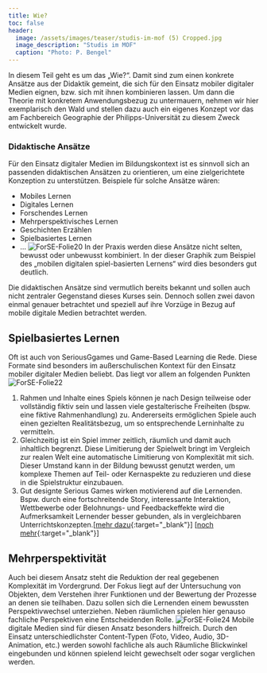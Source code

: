 ```yaml
---
title: Wie?
toc: false
header:
  image: /assets/images/teaser/studis-im-mof (5) Cropped.jpg
  image_description: "Studis im MOF"
  caption: "Photo: P. Bengel"
---
```



In diesem Teil geht es um das „Wie?“. Damit sind zum einen konkrete Ansätze aus der Didaktik gemeint, die sich für den Einsatz mobiler digitaler Medien eignen, bzw. sich mit ihnen kombinieren lassen. Um dann die Theorie mit konkretem Anwendungsbezug zu untermauern, nehmen wir hier exemplarisch den Wald und stellen dazu auch ein eigenes Konzept vor das am Fachbereich Geographie der Philipps-Universität zu diesem Zweck entwickelt wurde. 

<!--more-->


### Didaktische Ansätze
Für den Einsatz digitaler Medien im Bildungskontext ist es sinnvoll sich an passenden didaktischen Ansätzen zu orientieren, um eine zielgerichtete Konzeption zu unterstützen. Beispiele für solche Ansätze wären:
* Mobiles Lernen
* Digitales Lernen
* Forschendes Lernen
* Mehrperspektivisches Lernen
* Geschichten Erzählen
* Spielbasiertes Lernen 
* …
![ForSE-Folie20]({{site.baseurl}}/assets/images/ForSE-Folie20.png)
In der Praxis werden diese Ansätze nicht selten, bewusst oder unbewusst kombiniert. In der dieser Graphik zum Beispiel des „mobilen digitalen spiel-basierten Lernens“ wird dies besonders gut deutlich. <br>

Die didaktischen Ansätze sind vermutlich bereits bekannt und sollen auch nicht zentraler Gegenstand dieses Kurses sein. Dennoch sollen zwei davon einmal genauer betrachtet und speziell auf ihre Vorzüge in Bezug auf mobile digitale Medien betrachtet werden.

## Spielbasiertes Lernen
Oft ist auch von SeriousGgames und Game-Based Learning die Rede. Diese Formate sind besonders im außerschulischen Kontext für den Einsatz mobiler digitaler Medien beliebt. Das liegt vor allem an folgenden Punkten 
![ForSE-Folie22]({{site.baseurl}}/assets/images/ForSE-Folie22.png)
1. Rahmen und Inhalte eines Spiels können je nach Design teilweise oder vollständig fiktiv sein und lassen viele gestalterische Freiheiten (bspw. eine fiktive Rahmenhandlung) zu. Andererseits ermöglichen Spiele auch einen gezielten Realitätsbezug, um so entsprechende Lerninhalte zu vermitteln.
2. Gleichzeitig ist ein Spiel immer zeitlich, räumlich und damit auch inhaltlich begrenzt. Diese Limitierung der Spielwelt bringt im Vergleich zur realen Welt eine automatische Limitierung von Komplexität mit sich. Dieser Umstand kann in der Bildung bewusst genutzt werden, um komplexe Themen auf Teil- oder Kernaspekte zu reduzieren und diese in die Spielstruktur einzubauen.  
3. Gut designte Serious Games wirken motivierend auf die Lernenden. Bspw. durch eine fortschreitende Story, interessante Interaktion, Wettbewerbe oder Belohnungs- und Feedbackeffekte wird die Aufmerksamkeit Lernender besser gebunden, als in vergleichbaren Unterrichtskonzepten.[[mehr dazu](https://www.bpb.de/themen/kultur/digitale-spiele/504550/lernen-mit-digitalen-spielen-im-unterricht/){:target="_blank"}]  [[noch mehr](https://www.bpb.de/lernen/digitale-bildung/werkstatt/235482/spielst-du-noch-oder-lernst-du-schon/){:target="_blank"}]

## Mehrperspektivität
Auch bei diesem Ansatz steht die Reduktion der real gegebenen Komplexität im Vordergrund. Der Fokus liegt auf der Untersuchung von Objekten, dem Verstehen ihrer Funktionen und der Bewertung der Prozesse an denen sie teilhaben. Dazu sollen sich die Lernenden einem bewussten Perspektivwechsel unterziehen. Neben räumlichen spielen hier genauso fachliche Perspektiven eine Entscheidenden Rolle. 
![ForSE-Folie24]({{site.baseurl}}/assets/images/ForSE-Folie24.png)
Mobile digitale Medien sind für diesen Ansatz besonders hilfreich. Durch den Einsatz unterschiedlichster Content-Typen (Foto, Video, Audio, 3D-Animation, etc.) werden sowohl fachliche als auch Räumliche Blickwinkel eingebunden und können spielend leicht gewechselt oder sogar verglichen werden. 


 

